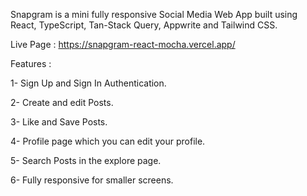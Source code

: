 Snapgram is a mini fully responsive Social Media Web App built using React, TypeScript, Tan-Stack Query, Appwrite and Tailwind CSS.

Live Page : https://snapgram-react-mocha.vercel.app/

Features :

1- Sign Up and Sign In Authentication.

2- Create and edit Posts.

3- Like and Save Posts.

4- Profile page which you can edit your profile.

5- Search Posts in the explore page.

6- Fully responsive for smaller screens.

